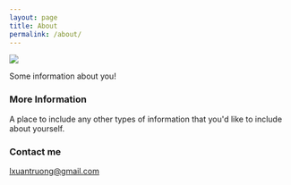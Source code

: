 ```yaml
---
layout: page
title: About
permalink: /about/
---
```


<img src="https://images.app.goo.gl/1fg5igr5XmK43ppcA">

Some information about you!

### More Information

A place to include any other types of information that you'd like to include about yourself.

### Contact me

[lxuantruong@gmail.com](mailto:lxuantruong@gmail.com)

